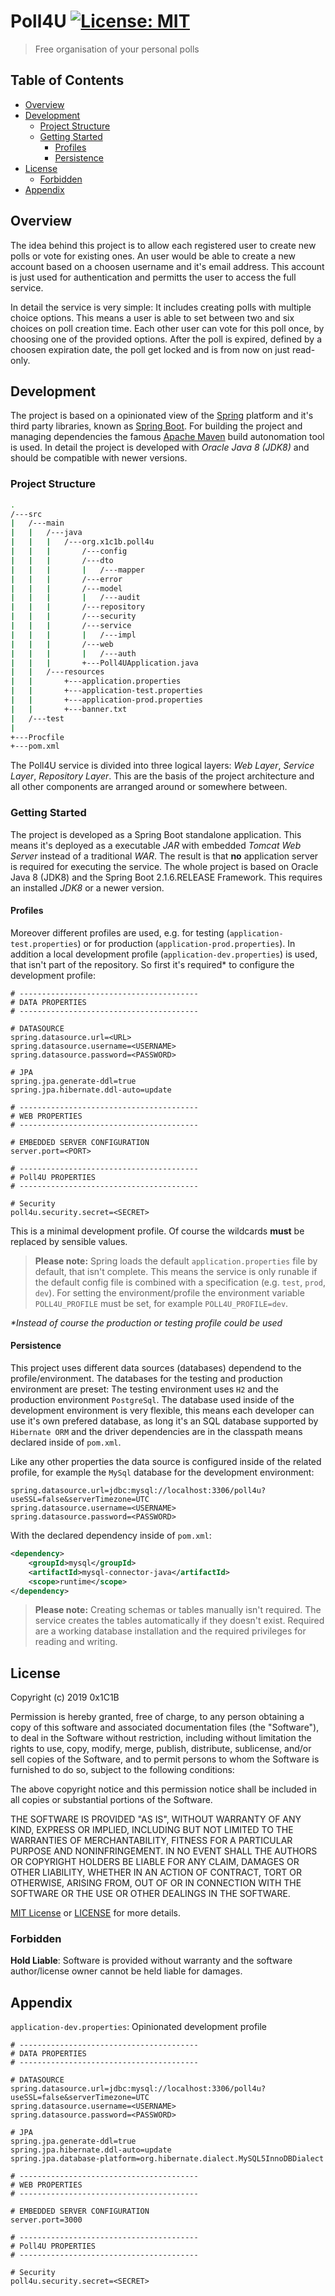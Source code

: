 # Poll4U [![License: MIT](https://img.shields.io/badge/License-MIT-blue.svg)](https://opensource.org/licenses/MIT)
> Free organisation of your personal polls

## Table of Contents

- [Overview](#overview)
- [Development](#development)
    - [Project Structure](#project-structure)
    - [Getting Started](#getting-started)
        - [Profiles](#profiles)
        - [Persistence](#persistence)
- [License](#license)
    - [Forbidden](#forbidden)
- [Appendix](#appendix)

## Overview

The idea behind this project is to allow each registered user to create new polls or vote for existing ones. An user would be able to create a new account based on a choosen username and it's email address. This account is just used for authentication and permitts the user to access the full service.

In detail the service is very simple: It includes creating polls with multiple choice options. This means a user is able to set between two and six choices on poll creation time. Each other user can vote for this poll once, by choosing one of the provided options. After the poll is expired, defined by a choosen expiration date, the poll get locked and is from now on just read-only.

## Development

The project is based on a opinionated view of the [Spring](https://spring.io/) platform and it's third party libraries, known as [Spring Boot](https://spring.io/projects/spring-boot). For building the project and managing dependencies the famous [Apache Maven](https://maven.apache.org/) build autonomation tool is used. In detail the project is developed with *Oracle Java 8 (JDK8)* and should be compatible with newer versions.

### Project Structure

```bash
.
/---src
|   /---main
|   |   /---java
|   |   |   /---org.x1c1b.poll4u
|   |   |       /---config
|   |   |       /---dto
|   |   |       |   /---mapper
|   |   |       /---error
|   |   |       /---model
|   |   |       |   /---audit
|   |   |       /---repository
|   |   |       /---security
|   |   |       /---service
|   |   |       |   /---impl
|   |   |       /---web
|   |   |       |   /---auth
|   |   |       +---Poll4UApplication.java
|   |   /---resources
|   |       +---application.properties
|   |       +---application-test.properties
|   |       +---application-prod.properties
|   |       +---banner.txt
|   /---test
|
+---Procfile
+---pom.xml
```
The Poll4U service is divided into three logical layers: *Web Layer*, *Service Layer*, *Repository Layer*. This are the basis of the project architecture and all other components are arranged around or somewhere between.

### Getting Started

The project is developed as a Spring Boot standalone application. This means it's deployed as a executable *JAR* with embedded *Tomcat Web Server* instead of a traditional *WAR*. The result is that **no** application server is required for executing the service. The whole project is based on Oracle Java 8 (JDK8) and the Spring Boot 2.1.6.RELEASE Framework. This requires an installed *JDK8* or a newer version.

#### Profiles

Moreover different profiles are used, e.g. for testing (`application-test.properties`) or for production (`application-prod.properties`). In addition a local development profile (`application-dev.properties`) is used, that isn't part of the repository. So first it's required\* to configure the development profile:

```properties
# ----------------------------------------
# DATA PROPERTIES
# ----------------------------------------

# DATASOURCE
spring.datasource.url=<URL>
spring.datasource.username=<USERNAME>
spring.datasource.password=<PASSWORD>

# JPA
spring.jpa.generate-ddl=true
spring.jpa.hibernate.ddl-auto=update

# ----------------------------------------
# WEB PROPERTIES
# ----------------------------------------

# EMBEDDED SERVER CONFIGURATION
server.port=<PORT>

# ----------------------------------------
# Poll4U PROPERTIES
# ----------------------------------------

# Security
poll4u.security.secret=<SECRET>
```
This is a minimal development profile. Of course the wildcards **must** be replaced by sensible values.

>**Please note:** Spring loads the default `application.properties` file by default, that isn't complete. This means the service is only runable if the default config file is combined with a specification (e.g. `test`, `prod`, `dev`). For setting the environment/profile the environment variable `POLL4U_PROFILE` must be set, for example `POLL4U_PROFILE=dev`.

*\*Instead of course the production or testing profile could be used*

#### Persistence

This project uses different data sources (databases) dependend to the profile/environment. The databases for the testing and production environment are preset: The testing environment uses `H2` and the production environment `PostgreSql`. The database used inside of the development environment is very flexible, this means each developer can use it's own prefered database, as long it's an SQL database supported by `Hibernate ORM` and the driver dependencies are in the classpath means declared inside of `pom.xml`.

Like any other properties the data source is configured inside of the related profile, for example the `MySql` database for the development environment:

```properties
spring.datasource.url=jdbc:mysql://localhost:3306/poll4u?useSSL=false&serverTimezone=UTC
spring.datasource.username=<USERNAME>
spring.datasource.password=<PASSWORD>
```
With the declared dependency inside of `pom.xml`:
```xml
<dependency>
    <groupId>mysql</groupId>
    <artifactId>mysql-connector-java</artifactId>
    <scope>runtime</scope>
</dependency>
```

>**Please note:** Creating schemas or tables manually isn't required. The service creates the tables automatically if they doesn't exist. Required are a working database installation and the required privileges for reading and writing.

## License

Copyright (c) 2019 0x1C1B

Permission is hereby granted, free of charge, to any person obtaining a copy
of this software and associated documentation files (the "Software"), to deal
in the Software without restriction, including without limitation the rights
to use, copy, modify, merge, publish, distribute, sublicense, and/or sell
copies of the Software, and to permit persons to whom the Software is
furnished to do so, subject to the following conditions:

The above copyright notice and this permission notice shall be included in all
copies or substantial portions of the Software.

THE SOFTWARE IS PROVIDED "AS IS", WITHOUT WARRANTY OF ANY KIND, EXPRESS OR
IMPLIED, INCLUDING BUT NOT LIMITED TO THE WARRANTIES OF MERCHANTABILITY,
FITNESS FOR A PARTICULAR PURPOSE AND NONINFRINGEMENT. IN NO EVENT SHALL THE
AUTHORS OR COPYRIGHT HOLDERS BE LIABLE FOR ANY CLAIM, DAMAGES OR OTHER
LIABILITY, WHETHER IN AN ACTION OF CONTRACT, TORT OR OTHERWISE, ARISING FROM,
OUT OF OR IN CONNECTION WITH THE SOFTWARE OR THE USE OR OTHER DEALINGS IN THE
SOFTWARE.

[MIT License](https://opensource.org/licenses/MIT) or [LICENSE](LICENSE) for
more details.

### Forbidden

**Hold Liable**: Software is provided without warranty and the software
author/license owner cannot be held liable for damages.

## Appendix

`application-dev.properties`: Opinionated development profile
```properties
# ----------------------------------------
# DATA PROPERTIES
# ----------------------------------------

# DATASOURCE
spring.datasource.url=jdbc:mysql://localhost:3306/poll4u?useSSL=false&serverTimezone=UTC
spring.datasource.username=<USERNAME>
spring.datasource.password=<PASSWORD>

# JPA
spring.jpa.generate-ddl=true
spring.jpa.hibernate.ddl-auto=update
spring.jpa.database-platform=org.hibernate.dialect.MySQL5InnoDBDialect

# ----------------------------------------
# WEB PROPERTIES
# ----------------------------------------

# EMBEDDED SERVER CONFIGURATION
server.port=3000

# ----------------------------------------
# Poll4U PROPERTIES
# ----------------------------------------

# Security
poll4u.security.secret=<SECRET>
```

